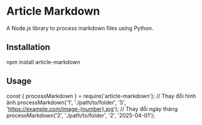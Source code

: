 # Article Markdown
A Node.js library to process markdown files using Python.

## Installation
npm install article-markdown

## Usage
const { processMarkdown } = require('article-markdown');
// Thay đổi hình ảnh
processMarkdown('1', './path/to/folder', '5', 'https://example.com/image-{number}.jpg');
// Thay đổi ngày tháng
processMarkdown('2', './path/to/folder', '2', '2025-04-01');